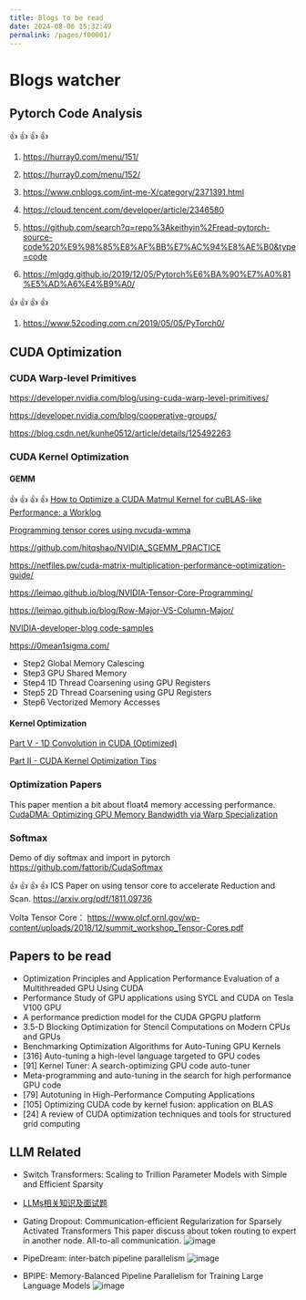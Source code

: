 ```yaml
---
title: Blogs to be read
date: 2024-08-06 15:32:49
permalink: /pages/f00001/
---
```

# Blogs watcher
## Pytorch Code Analysis

:+1: :+1: :+1: :+1:
1. https://hurray0.com/menu/151/
2. https://hurray0.com/menu/152/

1. https://www.cnblogs.com/int-me-X/category/2371391.html
2. https://cloud.tencent.com/developer/article/2346580
3. https://github.com/search?q=repo%3Akeithyin%2Fread-pytorch-source-code%20%E9%98%85%E8%AF%BB%E7%AC%94%E8%AE%B0&type=code
4. https://mlgdg.github.io/2019/12/05/Pytorch%E6%BA%90%E7%A0%81%E5%AD%A6%E4%B9%A0/
   
:+1: :+1: :+1: :+1:
1. https://www.52coding.com.cn/2019/05/05/PyTorch0/

## CUDA Optimization

### CUDA Warp-level Primitives

https://developer.nvidia.com/blog/using-cuda-warp-level-primitives/

https://developer.nvidia.com/blog/cooperative-groups/

https://blog.csdn.net/kunhe0512/article/details/125492263

### CUDA Kernel Optimization
#### GEMM
:+1: :+1: :+1: :+1: [How to Optimize a CUDA Matmul Kernel for cuBLAS-like Performance: a Worklog](https://siboehm.com/articles/22/CUDA-MMM)

[Programming tensor cores using nvcuda-wmma](https://xinyinicole.com/blogs/programming-tensor-cores-using-nvcuda-wmma/)

https://github.com/hitqshao/NVIDIA_SGEMM_PRACTICE

https://netfiles.pw/cuda-matrix-multiplication-performance-optimization-guide/

https://leimao.github.io/blog/NVIDIA-Tensor-Core-Programming/

https://leimao.github.io/blog/Row-Major-VS-Column-Major/

[NVIDIA-developer-blog code-samples](https://github.com/NVIDIA-developer-blog/code-samples/blob/master/posts/tensor-cores/simpleTensorCoreGEMM.cu)

https://0mean1sigma.com/

- Step2 Global Memory Calescing
- Step3 GPU Shared Memory
- Step4 1D Thread Coarsening using GPU Registers
- Step5 2D Thread Coarsening using GPU Registers
- Step6 Vectorized Memory Accesses

#### Kernel Optimization
[Part V - 1D Convolution in CUDA (Optimized)](https://www.vrushankdes.ai/diffusion-policy-inference-optimization/part-v---1d-convolution-in-cuda-optimized)

[Part II - CUDA Kernel Optimization Tips](https://www.vrushankdes.ai/diffusion-policy-inference-optimization/part-ii---cuda-kernel-optimization-tips)

### Optimization Papers

This paper mention a bit about float4 memory accessing performance.
[CudaDMA: Optimizing GPU Memory Bandwidth via Warp Specialization](https://lightsighter.org/pdfs/cudadma-sc11.pdf)

### Softmax

Demo of diy softmax and import in pytorch
https://github.com/fattorib/CudaSoftmax

:+1: :+1: :+1: :+1: ICS Paper on using tensor core to accelerate Reduction and Scan.
https://arxiv.org/pdf/1811.09736

Volta Tensor Core：
https://www.olcf.ornl.gov/wp-content/uploads/2018/12/summit_workshop_Tensor-Cores.pdf

## Papers to be read
- Optimization Principles and Application Performance Evaluation of a Multithreaded GPU Using CUDA
- Performance Study of GPU applications using SYCL and CUDA on Tesla V100 GPU
- A performance prediction model for the CUDA GPGPU platform
- 3.5-D Blocking Optimization for Stencil Computations on Modern CPUs and GPUs
- Benchmarking Optimization Algorithms for Auto-Tuning GPU Kernels
- [316] Auto-tuning a high-level language targeted to GPU codes
- [91] Kernel Tuner: A search-optimizing GPU code auto-tuner
- Meta-programming and auto-tuning in the search for high performance GPU code
- [79] Autotuning in High-Performance Computing Applications
- [105] Optimizing CUDA code by kernel fusion: application on BLAS
- [24] A review of CUDA optimization techniques and tools for structured grid computing

## LLM Related
- Switch Transformers: Scaling to Trillion Parameter Models with Simple and Efficient Sparsity
- [LLMs相关知识及面试题](https://wdndev.github.io/llm_interview_note/#/)
- Gating Dropout: Communication-efficient Regularization for Sparsely Activated Transformers
  This paper discuss about token routing to expert in another node. All-to-all communication.
  ![image](https://github.com/user-attachments/assets/b958d7ab-261c-4a35-9550-237aa2e4d01e)

- PipeDream: inter-batch pipeline parallelism
  ![image](https://github.com/user-attachments/assets/31828b88-2a1e-483c-bada-a838c23f5cc2)
- BPIPE: Memory-Balanced Pipeline Parallelism for Training Large Language Models
  ![image](https://github.com/user-attachments/assets/95f482d2-2c0e-454c-b877-35a9efe1932a)



